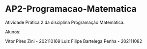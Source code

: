 # AP2-Programacao-Matematica
Atividade Prática 2 da disciplina Programação Matemática.

Alunos:

Vítor Pires Zini - 202110169
Luiz Filipe Bartelega Penha - 202111082
